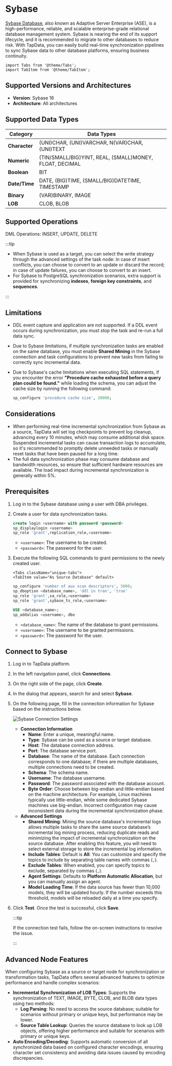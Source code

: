 # Sybase

[Sybase Database](https://infocenter.sybase.com/help/index.jsp), also known as Adaptive Server Enterprise (ASE), is a high-performance, reliable, and scalable enterprise-grade relational database management system. Sybase is nearing the end of its support lifecycle, and it is recommended to migrate to other databases to reduce risk. With TapData, you can easily build real-time synchronization pipelines to sync Sybase data to other database platforms, ensuring business continuity.

```mdx-code-block
import Tabs from '@theme/Tabs';
import TabItem from '@theme/TabItem';
```

## Supported Versions and Architectures

* **Version**: Sybase 16
* **Architecture**: All architectures

## Supported Data Types

| **Category**  | **Data Types**                                          |
| ------------- | ------------------------------------------------------- |
| **Character** | (UNI)CHAR, (UNI)VARCHAR, N(VAR)CHAR, (UNI)TEXT          |
| **Numeric**   | (TIN/SMALL/BIG)YINT, REAL, (SMALL)MONEY, FLOAT, DECIMAL |
| **Boolean**   | BIT                                                     |
| **Date/Time** | DATE, (BIG)TIME, (SMALL/BIG)DATETIME, TIMESTAMP         |
| **Binary**    | (VAR)BINARY, IMAGE                                      |
| **LOB**       | CLOB, BLOB                                              |

## Supported Operations

DML Operations: INSERT, UPDATE, DELETE

:::tip

- When Sybase is used as a target, you can select the write strategy through the advanced settings of the task node: in case of insert conflicts, you can choose to convert to an update or discard the record; in case of update failures, you can choose to convert to an insert.
- For Sybase to PostgreSQL synchronization scenarios, extra support is provided for synchronizing **indexes**, **foreign key constraints**, and **sequences**.

:::

## Limitations

- DDL event capture and application are not supported. If a DDL event occurs during synchronization, you must stop the task and re-run a full data sync.

- Due to Sybase limitations, if multiple synchronization tasks are enabled on the same database, you must enable **Shared Mining** in the Sybase connection and task configurations to prevent new tasks from failing to correctly sync incremental data.

- Due to Sybase's cache limitations when executing SQL statements, if you encounter the error **"Procedure cache exhausted before a query plan could be found."** while loading the schema, you can adjust the cache size by running the following command:

  ```sql
  sp_configure 'procedure cache size', 20000;
  ```

## Considerations

- When performing real-time incremental synchronization from Sybase as a source, TapData will set log checkpoints to prevent log cleanup, advancing every 10 minutes, which may consume additional disk space. Suspended incremental tasks can cause transaction logs to accumulate, so it's recommended to promptly delete unneeded tasks or manually reset tasks that have been paused for a long time.
- The full data synchronization phase may consume database and bandwidth resources, so ensure that sufficient hardware resources are available. The load impact during incremental synchronization is generally within 5%.

## <span id="prerequisites">Prerequisites</span>

1. Log in to the Sybase database using a user with DBA privileges.

2. Create a user for data synchronization tasks.

   ```sql
   create login <username> with password <password>
   sp_displaylogin <username>
   sp_role 'grant',replication_role,<username>
   ```

   - `<username>`: The username to be created.
   - `<password>`: The password for the user.

3. Execute the following SQL commands to grant permissions to the newly created user.

   ```mdx-code-block
   <Tabs className="unique-tabs">
   <TabItem value="As Source Database" default>
   ```

   ```sql
   sp_configure 'number of aux scan descriptors', 5000; 
   sp_dboption <database_name>, 'ddl in tran', 'true'
   sp_role 'grant',sa_role,<username>
   sp_role 'grant',sybase_ts_role,<username>
   ```

   </TabItem>
   
   <TabItem value="As Target Database">
   
   ```sql
   USE <database_name>;
   sp_addalias <username>, dbo
   ```
   </TabItem>
   </Tabs>

   - `<database_name>`: The name of the database to grant permissions.
   - `<username>`: The username to be granted permissions.
   - `<password>`: The password for the user.


## Connect to Sybase

1. Log in to TapData platform.

2. In the left navigation panel, click **Connections**.

3. On the right side of the page, click **Create**.

4. In the dialog that appears, search for and select **Sybase**.

5. On the following page, fill in the connection information for Sybase based on the instructions below.

   ![Sybase Connection Settings](../../images/sybase_connection.png)

   * **Connection Information**
     * **Name**: Enter a unique, meaningful name.
     * **Type**: Sybase can be used as a source or target database.
     * **Host**: The database connection address.
     * **Port**: The database service port.
     * **Database**: The name of the database. Each connection corresponds to one database; if there are multiple databases, multiple connections need to be created.
     * **Schema**: The schema name.
     * **Username**: The database username.
     * **Password**: The password associated with the database account.
     * **Byte Order**: Choose between big-endian and little-endian based on the machine architecture. For example, Linux machines typically use little-endian, while some dedicated Sybase machines use big-endian. Incorrect configuration may cause inconsistent data during the incremental synchronization phase.
   * **Advanced Settings**
      * **Shared Mining**: Mining the source database's incremental logs allows multiple tasks to share the same source database’s incremental log mining process, reducing duplicate reads and minimizing the impact of incremental synchronization on the source database. After enabling this feature, you will need to select external storage to store the incremental log information.
      * **Include Tables**: Default is **All**. You can customize and specify the topics to include by separating table names with commas (`,`).
      * **Exclude Tables**: When enabled, you can specify topics to exclude, separated by commas (`,`).
      * **Agent Settings**: Defaults to **Platform Automatic Allocation**, but you can manually assign an agent.
      * **Model Loading Time**: If the data source has fewer than 10,000 models, they will be updated hourly. If the number exceeds this threshold, models will be reloaded daily at a time you specify.

6. Click **Test**. Once the test is successful, click **Save**.

   :::tip

   If the connection test fails, follow the on-screen instructions to resolve the issue.

   :::

## Advanced Node Features

When configuring Sybase as a source or target node for synchronization or transformation tasks, TapData offers several advanced features to optimize performance and handle complex scenarios:

- **Incremental Synchronization of LOB Types**: Supports the synchronization of TEXT, IMAGE, BYTE, CLOB, and BLOB data types using two methods:
  - **Log Parsing**: No need to access the source database; suitable for scenarios without primary or unique keys, but performance may be lower.
  - **Source Table Lookup**: Queries the source database to look up LOB objects, offering higher performance and suitable for scenarios with primary or unique keys.
- **Auto Encoding/Decoding**: Supports automatic conversion of all synchronized data based on configured character encodings, ensuring character set consistency and avoiding data issues caused by encoding discrepancies.